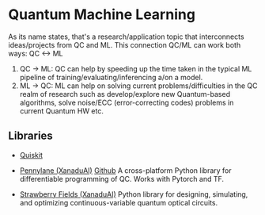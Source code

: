 # Quantum Machine Learning

As its name states, that's a research/application topic that interconnects ideas/projects from QC and ML.
This connection QC/ML can work both ways: QC <-> ML

1. QC -> ML: QC can help by speeding up the time taken in the typical ML pipeline of training/evaluating/inferencing a/on a model.
2. ML -> QC: ML can help on solving current problems/difficulties in the QC realm of research such as develop/explore 
new Quantum-based algorithms, solve noise/ECC (error-correcting codes) problems in current Quantum HW etc.

## Libraries

- [Quiskit](https://qiskit.org/textbook/ch-machine-learning/machine-learning-qiskit-pytorch.html)

- [Pennylane (XanaduAI)](https://pennylane.ai/) [Github](https://github.com/PennyLaneAI/pennylane) A cross-platform Python library 
for differentiable programming of QC. Works with Pytorch and TF.

- [Strawberry Fields (XanaduAI)](https://github.com/XanaduAI/strawberryfields) Python library for designing, simulating, 
and optimizing continuous-variable quantum optical circuits.

